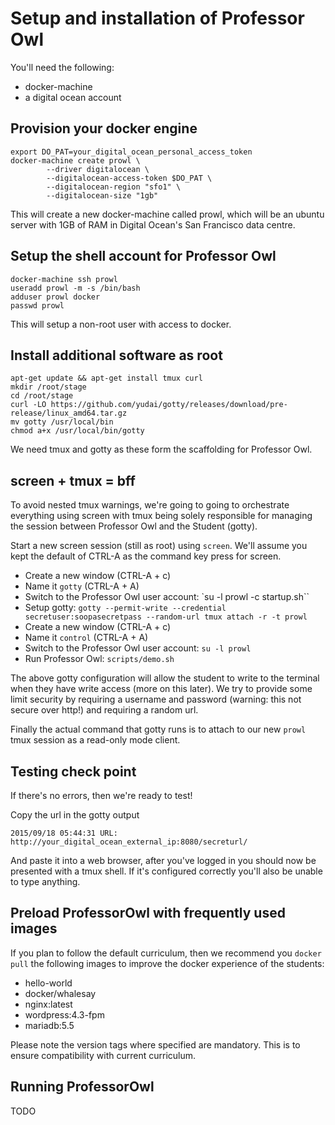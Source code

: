 # Setup and installation of Professor Owl

You'll need the following:
- docker-machine
- a digital ocean account

## Provision your docker engine

    export DO_PAT=your_digital_ocean_personal_access_token
    docker-machine create prowl \
            --driver digitalocean \
            --digitalocean-access-token $DO_PAT \
            --digitalocean-region "sfo1" \
            --digitalocean-size "1gb"

This will create a new docker-machine called prowl, which will be an ubuntu 
server with 1GB of RAM in Digital Ocean's San Francisco data centre.

## Setup the shell account for Professor Owl

    docker-machine ssh prowl
    useradd prowl -m -s /bin/bash
    adduser prowl docker
    passwd prowl

This will setup a non-root user with access to docker.

## Install additional software as root

    apt-get update && apt-get install tmux curl
    mkdir /root/stage
    cd /root/stage
    curl -LO https://github.com/yudai/gotty/releases/download/pre-release/linux_amd64.tar.gz
    mv gotty /usr/local/bin
    chmod a+x /usr/local/bin/gotty

We need tmux and gotty as these form the scaffolding for Professor Owl.

## screen + tmux = bff

To avoid nested tmux warnings, we're going to going to orchestrate everything
using screen with tmux being solely responsible for managing the session
between Professor Owl and the Student (gotty).

Start a new screen session (still as root) using `screen`. We'll assume you
kept the default of CTRL-A as the command key press for screen.

- Create a new window (CTRL-A + c)
- Name it `gotty` (CTRL-A + A)
- Switch to the Professor Owl user account: `su -l prowl -c startup.sh``
- Setup gotty: `gotty --permit-write --credential secretuser:soopasecretpass --random-url tmux attach -r -t prowl`
- Create a new window (CTRL-A + c)
- Name it `control` (CTRL-A + A)
- Switch to the Professor Owl user account: `su -l prowl`
- Run Professor Owl: `scripts/demo.sh`

The above gotty configuration will allow the student to write to the terminal
when they have write access (more on this later). We try to provide some limit
security by requiring a username and password (warning: this not secure 
over http!) and requiring a random url.

Finally the actual command that gotty runs is to attach to our new `prowl`
tmux session as a read-only mode client.

## Testing check point

If there's no errors, then we're ready to test!

Copy the url in the gotty output

    2015/09/18 05:44:31 URL: http://your_digital_ocean_external_ip:8080/secreturl/

And paste it into a web browser, after you've logged in you should now be 
presented with a tmux shell. If it's configured correctly you'll also be 
unable to type anything.

## Preload ProfessorOwl with frequently used images

If you plan to follow the default curriculum, then we recommend you 
`docker pull` the following images to improve the docker experience of the 
students:

- hello-world
- docker/whalesay
- nginx:latest
- wordpress:4.3-fpm
- mariadb:5.5

Please note the version tags where specified are mandatory. This is to ensure
compatibility with current curriculum.

## Running ProfessorOwl

TODO
